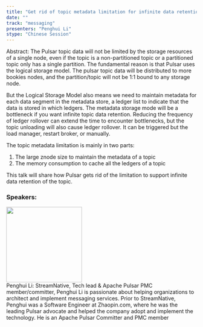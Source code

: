 ```yaml
---
title: "Get rid of topic metadata limitation for infinite data retention of Apache Pulsar"
date: "" 
track: "messaging"
presenters: "Penghui Li"
stype: "Chinese Session"
---
```

Abstract: The Pulsar topic data will not be limited by the storage resources of a single node, even if the topic is a non-partitioned topic or a partitioned topic only has a single partition. The fundamental reason is that Pulsar uses the logical storage model. The pulsar topic data will be distributed to more bookies nodes, and the partition/topic will not be 1:1 bound to any storage node. 

But the Logical Storage Model also means we need to maintain metadata for each data segment in the metadata store, a ledger list to indicate that the data is stored in which ledgers. The metadata storage mode will be a bottleneck if you want infinite topic data retention. Reducing the frequency of ledger rollover can extend the time to encounter bottlenecks, but the topic unloading will also cause ledger rollover. It can be triggered but the load manager, restart broker, or manually.

The topic metadata limitation is mainly in two parts:

1. The large znode size to maintain the metadata of a topic
2. The memory consumption to cache all the ledgers of a topic 

This talk will share how Pulsar gets rid of the limitation to support infinite data retention of the topic.
 ### Speakers: 
 <img src="images/speaker/1185.png" width="200" /><br>Penghui Li: StreamNative, Tech lead & Apache Pulsar PMC member/committer, Penghui Li is passionate about helping organizations to architect and implement messaging services. Prior to StreamNative, Penghui was a Software Engineer at Zhaopin.com, where he was the leading Pulsar advocate and helped the company adopt and implement the technology. He is an Apache Pulsar Committer and PMC member
 